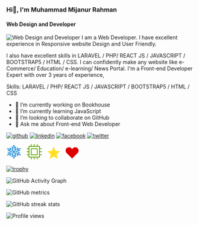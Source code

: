 
### Hi👋, I'm Muhammad Mijanur Rahman
#### Web Design and Developer
![Web Design and Developer](https://www.facebook.com/mdmijan9627)
I am a Web Developer. I have excellent experience in Responsive website Design and User Friendly.

I also have excellent skills in LARAVEL / PHP/ REACT JS / JAVASCRIPT / BOOTSTRAP5 / HTML / CSS. I can confidently make any website like e-Commerce/ Education/ e-learning/ News Portal.
I'm a Front-end Developer Expert with over 3 years of experience,

Skills: LARAVEL / PHP/ REACT JS / JAVASCRIPT / BOOTSTRAP5 / HTML / CSS

- 🔭 I’m currently working on Bookhouse 
- 🌱 I’m currently learning JavaScript 
- 👯 I’m looking to collaborate on GitHub 
- 💬 Ask me about Front-end Web Developer 


[<img src='https://cdn.jsdelivr.net/npm/simple-icons@3.0.1/icons/github.svg' alt='github' height='40'>](https://github.com/https://github.com/mijanurcse)  [<img src='https://cdn.jsdelivr.net/npm/simple-icons@3.0.1/icons/linkedin.svg' alt='linkedin' height='40'>](https://www.linkedin.com/in/https://www.linkedin.com/in/muhammad-mijanur-rahman-73a9121b8//)  [<img src='https://cdn.jsdelivr.net/npm/simple-icons@3.0.1/icons/facebook.svg' alt='facebook' height='40'>](https://www.facebook.com/https://www.facebook.com/mdmijan9627)  [<img src='https://cdn.jsdelivr.net/npm/simple-icons@3.0.1/icons/twitter.svg' alt='twitter' height='40'>](https://twitter.com/https://twitter.com/MijanFreelancer)  

<a href='https://archiveprogram.github.com/'><img src='https://raw.githubusercontent.com/acervenky/animated-github-badges/master/assets/acbadge.gif' width='40' height='40'></a> <a href='https://docs.github.com/en/developers'><img src='https://raw.githubusercontent.com/acervenky/animated-github-badges/master/assets/devbadge.gif' width='40' height='40'></a> <a href='https://stars.github.com/'><img src='https://raw.githubusercontent.com/acervenky/animated-github-badges/master/assets/starbadge.gif' width='35' height='35'></a> <a href='https://docs.github.com/en/github/supporting-the-open-source-community-with-github-sponsors'><img src='https://raw.githubusercontent.com/acervenky/animated-github-badges/master/assets/sponsorbadge.gif' width='35' height='35'></a> 

[![trophy](https://github-profile-trophy.vercel.app/?username=https://github.com/mijanurcse)](https://github.com/ryo-ma/github-profile-trophy)

![GitHub Activity Graph](https://activity-graph.herokuapp.com/graph?username=https://github.com/mijanurcse)  

![GitHub metrics](https://metrics.lecoq.io/https://github.com/mijanurcse)  

![GitHub streak stats](https://streak-stats.demolab.com/?user=https://github.com/mijanurcse)  

![Profile views](https://gpvc.arturio.dev/https://github.com/mijanurcse)  
